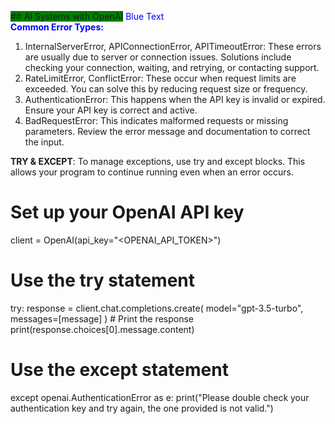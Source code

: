 <span style="background:green"> ## AI Systems with OpenAI</span>
<span style="color:blue">Blue Text</span>  
<span style="color:blue">**Common Error Types:**</span>
1. InternalServerError, APIConnectionError, APITimeoutError: These errors are usually due to server or connection issues. Solutions include checking your connection, waiting, and retrying, or contacting support.
2. RateLimitError, ConflictError: These occur when request limits are exceeded. You can solve this by reducing request size or frequency.
3. AuthenticationError: This happens when the API key is invalid or expired. Ensure your API key is correct and active.
4. BadRequestError: This indicates malformed requests or missing parameters. Review the error message and documentation to correct the input.

**TRY & EXCEPT**:
To manage exceptions, use try and except blocks. This allows your program to continue running even when an error occurs.

# Set up your OpenAI API key
client = OpenAI(api_key="<OPENAI_API_TOKEN>")

# Use the try statement
try: 
    response = client.chat.completions.create(
        model="gpt-3.5-turbo",
        messages=[message]
    )
    # Print the response
    print(response.choices[0].message.content)
# Use the except statement
except openai.AuthenticationError as e:
    print("Please double check your authentication key and try again, the one provided is not valid.")
